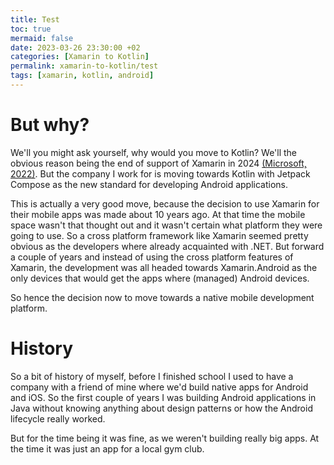 ```yaml
---
title: Test
toc: true
mermaid: false
date: 2023-03-26 23:30:00 +02
categories: [Xamarin to Kotlin]
permalink: xamarin-to-kotlin/test
tags: [xamarin, kotlin, android]
---
```


# But why?

We'll you might ask yourself, why would you move to Kotlin? We'll the obvious reason being the end of support of Xamarin in 2024 [(Microsoft, 2022)](https://dotnet.microsoft.com/en-us/platform/support/policy/xamarin#microsoft-support).
But the company I work for is moving towards Kotlin with Jetpack Compose as the new standard for developing Android applications.

This is actually a very good move, because the decision to use Xamarin for their mobile apps was made about 10 years ago. At that time the mobile space wasn't that
thought out and it wasn't certain what platform they were going to use. So a cross platform framework like Xamarin seemed pretty obvious as the developers where already
acquainted with .NET. But forward a couple of years and instead of using the cross platform features of Xamarin, the development was all headed towards Xamarin.Android as
the only devices that would get the apps where (managed) Android devices.

So hence the decision now to move towards a native mobile development platform.

# History

So a bit of history of myself, before I finished school I used to have a company with a friend of mine where we'd build native apps for Android and iOS. So the first
couple of years I was building Android applications in Java without knowing anything about design patterns or how the Android lifecycle really worked.

But for the time being it was fine, as we weren't building really big apps. At the time it was just an app for a local gym club.
